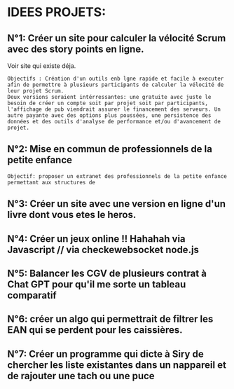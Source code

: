 #  IDEES PROJETS: 

## N°1: Créer un site pour calculer la vélocité Scrum avec des story points en ligne. 

Voir site qui existe déja.

    Objectifs : Création d'un outils enb lgne rapide et facile à executer afin de permettre à plusieurs participants de calculer la vélocité de leur projet Scrum. 
    Deux versions seraient intérressantes: une gratuite avec juste le besoin de créer un compte soit par projet soit par participants, l'affichage de pub viendrait assurer le financement des serveurs. Un autre payante avec des options plus poussées, une persistence des données et des outils d'analyse de performance et/ou d'avancement de projet.

## N°2:  Mise en commun de professionnels de la petite enfance

    Objectif: proposer un extranet des professionnels de la petite enfance permettant aux structures de 

## N°3: Créer un site avec une version en ligne d'un livre dont vous etes le heros. 

## N°4: Créer un jeux online !! Hahahah via Javascript // via checkewebsocket node.js

## N°5: Balancer les CGV de plusieurs contrat à Chat GPT pour qu'il me sorte un tableau comparatif

## N°6: créer un algo qui permettrait de filtrer les EAN qui se perdent pour les caissières. 

## N°7: Créer un programme qui dicte à Siry de chercher les liste existantes dans un nappareil et de rajouter une tach ou une puce



